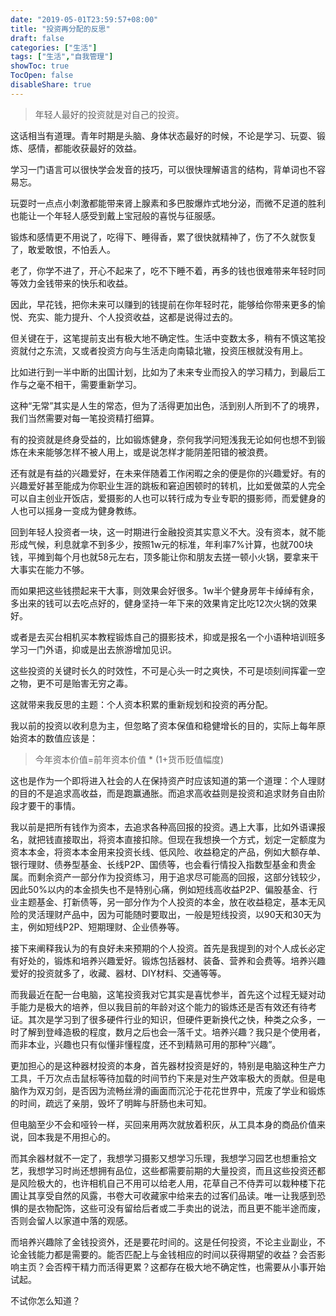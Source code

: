 ```yaml
---
date: "2019-05-01T23:59:57+08:00"
title: "投资再分配的反思"
draft: false
categories: ["生活"]
tags: ["生活","自我管理"]
showToc: true
TocOpen: false
disableShare: true
---
```


> 年轻人最好的投资就是对自己的投资。

这话相当有道理。青年时期是头脑、身体状态最好的时候，不论是学习、玩耍、锻炼、感情，都能收获最好的效益。

学习一门语言可以很快学会发音的技巧，可以很快理解语言的结构，背单词也不容易忘。

玩耍时一点点小刺激都能带来肾上腺素和多巴胺爆炸式地分泌，而微不足道的胜利也能让一个年轻人感受到戴上宝冠般的喜悦与征服感。

锻炼和感情更不用说了，吃得下、睡得香，累了很快就精神了，伤了不久就恢复了，敢爱敢恨，不怕丢人。

老了，你学不进了，开心不起来了，吃不下睡不着，再多的钱也很难带来年轻时同等效力金钱带来的快乐和收益。

因此，早花钱，把你未来可以赚到的钱提前在你年轻时花，能够给你带来更多的愉悦、充实、能力提升、个人投资收益，这都是说得过去的。

但关键在于，这笔提前支出有极大地不确定性。生活中变数太多，稍有不慎这笔投资就付之东流，又或者投资方向与生活走向南辕北辙，投资压根就没有用上。

比如进行到一半中断的出国计划，比如为了未来专业而投入的学习精力，到最后工作与之毫不相干，需要重新学习。

这种“无常”其实是人生的常态，但为了活得更加出色，活到别人所到不了的境界，我们当然需要对每一笔投资精打细算。

有的投资就是终身受益的，比如锻炼健身，奈何我学问短浅我无论如何也想不到锻炼在未来能够怎样不被人用上，或是说怎样才能阴差阳错的被浪费。

还有就是有益的兴趣爱好，在未来伴随着工作闲暇之余的便是你的兴趣爱好。有的兴趣爱好甚至能成为你职业生涯的跳板和窘迫困顿时的转机，比如爱做菜的人完全可以自主创业开饭店，爱摄影的人也可以转行成为专业专职的摄影师，而爱健身的人也可以摇身一变成为健身教练。

回到年轻人投资者一块，这一时期进行金融投资其实意义不大。没有资本，就不能形成气候，利息就拿不到多少，按照1w元的标准，年利率7%计算，也就700块钱，平摊到每个月也就58元左右，顶多能让你和朋友去搓一顿小火锅，要拿来干大事实在能力不够。

而如果把这些钱攒起来干大事，则效果会好很多。1w半个健身房年卡绰绰有余，多出来的钱可以去吃点好的，健身坚持一年下来的效果肯定比吃12次火锅的效果好。

或者是去买台相机买本教程锻炼自己的摄影技术，抑或是报名一个小语种培训班多学习一门外语，抑或是出去旅游增加见识。

这些投资的关键时长久的时效性，不可是心头一时之爽快，不可是顷刻间挥霍一空之物，更不可是贻害无穷之毒。

这就带来我反思的主题：个人资本积累的重新规划和投资的再分配。

我以前的投资以收利息为主，但忽略了资本保值和稳健增长的目的，实际上每年原始资本的数值应该是：

> 今年资本价值=前年资本价值 * (1+货币贬值幅度)

这也是作为一个即将进入社会的人在保持资产时应该知道的第一个道理：个人理财的目的不是追求高收益，而是跑赢通胀。而追求高收益则是投资和追求财务自由阶段才要干的事情。

我以前是把所有钱作为资本，去追求各种高回报的投资。遇上大事，比如外语课报名，就把钱直接取出，将资本直接扣除。但现在我想换一个方式，划定一定额度为资本本金，将资本本金用来投资长线、低风险、收益稳定的产品，例如大额存单、银行理财、债券型基金、长线P2P、国债等，也会看行情投入指数型基金和贵金属。而剩余资产一部分作为投资练习，用于追求尽可能高的回报，这部分钱较少，因此50%以内的本金损失也不是特别心痛，例如短线高收益P2P、偏股基金、行业主题基金、打新债等，另一部分作为个人投资的本金，放在收益稳定，基本无风险的灵活理财产品中，因为可能随时要取出，一般是短线投资，以90天和30天为主，例如短线P2P、短期理财、企业债券等。

接下来阐释我认为的有良好未来预期的个人投资。首先是我提到的对个人成长必定有好处的，锻炼和培养兴趣爱好。锻炼包括器材、装备、营养和会费等。培养兴趣爱好的投资就多了，收藏、器材、DIY材料、交通等等。

而我最近在配一台电脑，这笔投资我对它其实是喜忧参半，首先这个过程无疑对动手能力是极大的培养，但以我目前的年龄对这个能力的锻炼还是否有效还有待考证。其次是学习到了很多硬件行业的知识，但硬件更新换代之快，种类之众多，一时了解到登峰造极的程度，数月之后也会一落千丈。培养兴趣？我只是个使用者，而非本业，兴趣也只有似懂非懂程度，还不到精熟可用的那种“兴趣”。

更加担心的是这种器材投资的本身，首先器材投资是好的，特别是电脑这种生产力工具，千万次点击鼠标等待加载的时间节约下来是对生产效率极大的贡献。但是电脑作为双刃剑，是否因为流畅丝滑的画面而沉沦于花花世界中，荒废了学业和锻炼的时间，疏远了亲朋，毁坏了明眸与肝肠也未可知。

但电脑至少不会和哑铃一样，买回来用两次就放着积灰，从工具本身的商品价值来说，回本我是不用担心的。

而其余器材就不一定了，我想学习摄影又想学习乐理，我想学习园艺也想重拾文艺，我想学习时尚还想拥有品位，这些都需要前期的大量投资，而且这些投资还都是风险极大的，也许相机自己不用可以给老人用，花草自己不侍弄可以栽种楼下花圃让其享受自然的风露，书卷大可收藏家中给来去的过客们品读。唯一让我感到恐惧的是衣物配饰，这些可没有留给后者或二手卖出的说法，而且更不能半途而废，否则会留人以家道中落的观感。

而培养兴趣除了金钱投资外，还是要花时间的。这是任何投资，不论主业副业，不论金钱能力都是需要的。能否匹配上与金钱相应的时间以获得期望的收益？会否影响主页？会否榨干精力而活得更累？这都存在极大地不确定性，也需要从小事开始试起。

不试你怎么知道？